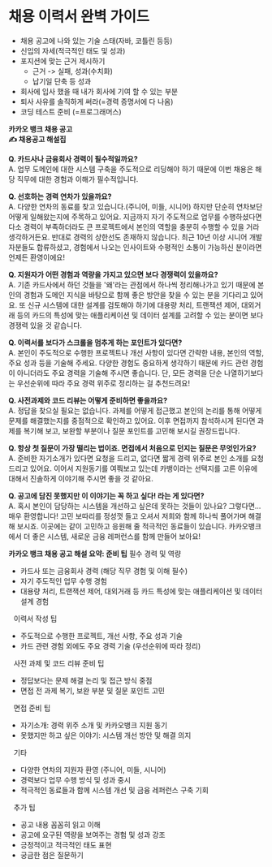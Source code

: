 # 채용 이력서 완벽 가이드
* 채용 공고에 나와 있는 기술 스태(자바, 코틀린 등등)
* 신입의 자세(적극적인 태도 및 성과)
* 포지션에 맞는 근거 제시하기
  * 근거 -> 실패, 성과(수치화)
  * 납기일 단축 등 성과
* 회사에 입사 했을 때 내가 회사에 기여 할 수 있는 부분
* 퇴사 사유를 솔직하게 써라(=경력 증명서에 다 나옴)
* 코딩 테스트 준비 (=프로그래머스)

**카카오 뱅크 채용 공고**  
**✍️ 채용공고 해설집**

**Q. 카드사나 금융회사 경력이 필수적일까요?**    
A. 업무 도메인에 대한 시스템 구축을 주도적으로 리딩해야 하기 때문에 이번 채용은 해당 직무에 대한 경험과 이해가 필수적입니다.

**Q. 선호하는 경력 연차가 있을까요?**  
A. 다양한 연차의 동료를 찾고 있습니다.(주니어, 미들, 시니어) 하지만 단순히 연차보단 어떻게 일해왔는지에 주목하고 있어요. 지금까지 자기 주도적으로 업무를 수행하셨다면 다소 경력이 부족하더라도 큰 프로젝트에서 본인의 역할을 충분히 수행할 수 있을 거라 생각하거든요. 반대로 경력의 상한선도 존재하지 않습니다. 최근 10년 이상 시니어 개발자분들도 합류하셨고, 경험에서 나오는 인사이트와 수평적인 소통이 가능하신 분이라면 언제든 환영이에요!

**Q. 지원자가 어떤 경험과 역량을 가지고 있으면 보다 경쟁력이 있을까요?**  
A. 기존 카드사에서 하던 것들을 '왜'라는 관점에서 하나씩 정리해나가고 있기 때문에 본인의 경험과 도메인 지식을 바탕으로 함께 좋은 방안을 찾을 수 있는 분을 기다리고 있어요. 또 신규 시스템에 대한 설계를 검토해야 하기에 대용량 처리, 트랜잭션 제어, 대외거래 등의 카드의 특성에 맞는 애플리케이션 및 데이터 설계를 고려할 수 있는 분이면 보다 경쟁력 있을 것 같습니다.

**Q. 이력서를 보다가 스크롤을 멈추게 하는 포인트가 있다면?**  
A. 본인이 주도적으로 수행한 프로젝트나 개선 사항이 있다면 간략한 내용, 본인의 역할, 주요 성과 등을 기술해 주세요. 다양한 경험도 중요하게 생각하기 때문에 카드 관련 경험이 아니더라도 주요 경력을 기술해 주시면 좋습니다. 단, 모든 경력을 단순 나열하기보다는 우선순위에 따라 주요 경력 위주로 정리하는 걸 추천드려요!

**Q. 사전과제와 코드 리뷰는 어떻게 준비하면 좋을까요?**  
A. 정답을 찾으실 필요는 없습니다. 과제를 어떻게 접근했고 본인의 논리를 통해 어떻게 문제를 해결했는지를 중점적으로 확인하고 있어요. 이후 면접까지 참석하시게 된다면 과제를 복기해 보고, 보완할 부분이나 질문 포인트를 고민해 보시길 권장드립니다.

**Q. 항상 첫 질문이 가장 떨리는 법이죠. 면접에서 처음으로 던지는 질문은 무엇인가요?**  
A. 준비한 자기소개가 있다면 요청을 드리고, 없다면 짧게 경력 위주로 본인 소개를 요청드리고 있어요. 이어서 지원동기를 여쭤보고 있는데 카뱅이라는 선택지를 고른 이유에 대해서 진솔하게 이야기해 주시면 좋을 것 같아요.

**Q. 공고에 담진 못했지만 이 이야기는 꼭 하고 싶다! 라는 게 있다면?**  
A. 혹시 본인이 담당하는 시스템을 개선하고 싶은데 못하는 것들이 있나요? 그렇다면... 매우 환영합니다! 고민 보따리를 정성껏 들고 오셔서 저희와 함께 하나씩 풀어가며 해결해 보시죠. 이곳에는 같이 고민하고 응원해 줄 적극적인 동료들이 있습니다. 카카오뱅크에서 더 좋은 시스템, 새로운 금융 레퍼런스를 함께 만들어 보아요!


**카카오 뱅크 채용 공고 해설 요약: 준비 팁**
필수 경력 및 역량
* 카드사 또는 금융회사 경력 (해당 직무 경험 및 이해 필수)
* 자기 주도적인 업무 수행 경험
* 대용량 처리, 트랜잭션 제어, 대외거래 등 카드 특성에 맞는 애플리케이션 및 데이터 설계 경험

⠀이력서 작성 팁
* 주도적으로 수행한 프로젝트, 개선 사항, 주요 성과 기술
* 카드 관련 경험 외에도 주요 경력 기술 (우선순위에 따라 정리)

⠀사전 과제 및 코드 리뷰 준비 팁
* 정답보다는 문제 해결 논리 및 접근 방식 중점
* 면접 전 과제 복기, 보완 부분 및 질문 포인트 고민

⠀면접 준비 팁
* 자기소개: 경력 위주 소개 및 카카오뱅크 지원 동기
* 못했지만 하고 싶은 이야기: 시스템 개선 방안 및 해결 의지

⠀기타
* 다양한 연차의 지원자 환영 (주니어, 미들, 시니어)
* 경력보다 업무 수행 방식 및 성과 중시
* 적극적인 동료들과 함께 시스템 개선 및 금융 레퍼런스 구축 기회

⠀추가 팁
* 공고 내용 꼼꼼히 읽고 이해
* 공고에 요구된 역량을 보여주는 경험 및 성과 강조
* 긍정적이고 적극적인 태도 표현
* 궁금한 점은 질문하기

